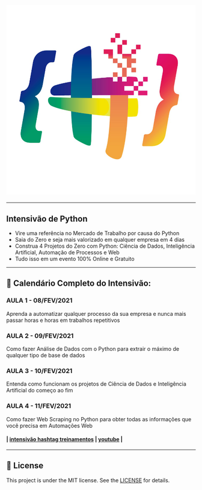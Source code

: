 <h4 align="center">
    <img alt="logo" title="#logo" src="readme/logo-hashtag.png"/>
</h4>

---

## Intensivão de Python

- Vire uma referência no Mercado de Trabalho por causa do Python
- Saia do Zero e seja mais valorizado em qualquer empresa em 4 dias
- Construa 4 Projetos do Zero com Python: Ciência de Dados, Inteligência Artificial, Automação de Processos e Web
- Tudo isso em um evento 100% Online e Gratuito

---

## :calendar: Calendário Completo do Intensivão:

### AULA 1 - 08/FEV/2021
Aprenda a automatizar qualquer processo da sua empresa e nunca mais passar horas e horas em trabalhos repetitivos

### AULA 2 - 09/FEV/2021
Como fazer Análise de Dados com o Python para extrair o máximo de qualquer tipo de base de dados

### AULA 3 - 10/FEV/2021
Entenda como funcionam os projetos de Ciência de Dados e Inteligência Artificial do começo ao fim

### AULA 4 - 11/FEV/2021
Como fazer Web Scraping no Python para obter todas as informações que você precisa em Automações Web

#### | [intensivão hashtag treinamentos](https://pages.hashtagtreinamentos.com/inscricao-intensivao-de-python-org) | [youtube](https://www.youtube.com/channel/UCafFexaRoRylOKdzGBU6Pgg) |

---

## :memo: License

This project is under the MIT license. See the [LICENSE](LICENSE) for details.